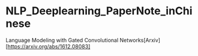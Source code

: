 # NLP_Deeplearning_PaperNote_inChinese

Language Modeling with Gated Convolutional Networks[Arxiv][https://arxiv.org/abs/1612.08083]

